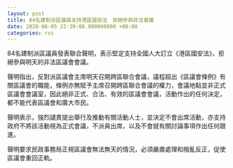 ```yaml
---
layout: post
title: 84名建制派區議員支持港區國安法　拒絕參與非法會議
date: 2020-06-05 22:39:08.000000000 +08:00
categories: rss
---
```


84名建制派區議員發表聯合聲明，表示堅定支持全國人大訂立《港區國安法》，拒絕參與明天的非法區議會會議。

聲明指出，反對派區議會主席明天召開跨區聯合會議，議程超出《區議會條例》有關區議會的職能，條例亦無賦予主席召開跨區聯合會議的權力，會議地點並非正式區議會會議室，因此絕非正式、合法、有效的區議會會議，活動作出的任何決定，都不能代表區議會和廣大市民。

聲明表示，強烈譴責提出舉行及推動有關活動人士，並決定不會出席活動，亦支持政府不將該活動視為正式會議，不派員出席，以及不會就有關討論事項作出任何跟進。

聲明要求民政事務局正視區議會無法無天的情況，必須嚴肅處理和撥亂反正，促使區議會重回正軌。
